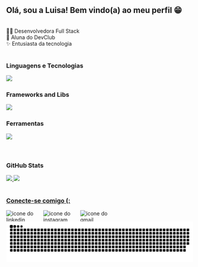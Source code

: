 ## Olá, sou a Luisa! Bem vindo(a) ao meu perfil 😁

<br>

 <div> 
  👩‍💻 Desenvolvedora Full Stack
  <br>
  🚀 Aluna do DevClub 
  <br>
  ✨ Entusiasta da tecnologia
 </div>
 
<br>

 <div style="display: inline_block"> 
  <h3>Linguagens e Tecnologias</h3>
  <a href="https://skillicons.dev" rel="nofollow">
  <img src="https://skillicons.dev/icons?i=js,ts,html,css" />
  </a>
 </div>
  <div style="display: inline_block"> 
  <h3>Frameworks and Libs</h3>
  <a href="https://skillicons.dev" rel="nofollow">
  <img src="https://skillicons.dev/icons?i=react,nodejs,vite,mongodb,postgres" />
  </a>
 </div>
 <div style="display: inline_block"> 
  <h3>Ferramentas</h3>
  <a href="https://skillicons.dev" rel="nofollow">
  <img src="https://skillicons.dev/icons?i=git,github,docker,figma,npm,yarn" />
  </a>
 </div>
 
<br>
<br>

<div> 
 <h3>GitHub Stats</h3>
   <a href="https://github.com/luisafalquetoz">
   <img height="180em" src="https://github-readme-stats.vercel.app/api?username=luisafalquetoz&theme=dracula&show_icons=true" />
   <img height="180em" src="https://github-readme-stats.vercel.app/api/top-langs/?username=luisafalquetoz&layout=compact&theme=dracula"/>
</div>

<br>
 
### Conecte-se comigo (:
 
<div style="display: inline_block">
 <a href="https://www.linkedin.com/in/luisa-falqueto/" target="_blank"><img src="https://img.shields.io/badge/LinkedIn-0077B5?style=for-the-badge&logo=linkedin&logoColor=white" align="left" alt="icone do linkedin" width="100px" height="30px" target="_blank"></a>
  <a href="https://instagram.com/luisafalqueto" target="_blank"><img src="https://img.shields.io/badge/Instagram-E4405F?style=for-the-badge&logo=instagram&logoColor=white" align="left" alt="icone do instagram" width="100px" height="30px" target="_blank"></a>
  <a href = "mailto:luisafzandonade@gmail.com"><img src="https://img.shields.io/badge/Gmail-D14836?style=for-the-badge&logo=gmail&logoColor=white" align="left" alt="icone do gmail" width="100px" height="30px" target="_blank"></a>
</div>

<br> 

<themed-picture data-catalyst-inline="true" data-catalyst>
 <picture> 
  <source media="(prefers-color-scheme: dark)" srcset="https://raw.githubusercontent.com/mari4souza/mari4souza/output/github-contribution-grid-snake-dark.svg" />
  <source media="(prefers-color-scheme: light)" srcset="https://raw.githubusercontent.com/mari4souza/mari4souza/output/github-contribution-grid-snake.svg" />
  <img alt="github contribution grid snake animation" src="https://raw.githubusercontent.com/mari4souza/mari4souza/output/github-contribution-grid-snake.svg" style="visibility:visible;max-width:100%;"/>
 </picture>
<themed-picture />

